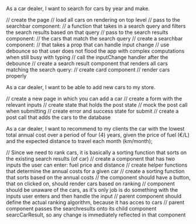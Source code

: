 As a car dealer, I want to search for cars by year and make.

// create the page
// load all cars on rendering on top level
// pass to the searchbar component:
// a function that takes in a search query and filters the search results based on that query
// pass to the search results component:
// the cars that match the search query
// create a searchbar component:
// that takes a prop that can handle input change
// use debounce so that user does not flood the app with complex computations when still busy with typing
// call the inputChange handler after the debounce
// create a search result component that renders all cars matching the search query:
// create card component
// render cars properly

As a car dealer, I want to be able to add new cars to my store.

// create a new page in which you can add a car
// create a form with the relevant inputs
// create state that holds the post state
// mock the post call when submitting
// create error and success state for submit
// create a post call that adds the cars to the database

As a car dealer, I want to recommend to my clients the car with the lowest total annual cost over a period of four (4) years, given the price of fuel (€/L) and the expected distance to travel each month (km/month);

// Since we need to rank cars, it is basically a sorting function that sorts on the existing search results (of car)
// create a component that has two inputs the user can enter: fuel price and distance
// create helper functions that determine the annual costs for a given car
// create a sorting function that sorts based on the annual costs
// the component should have a button, that on clicked on, should render cars based on ranking
// component should be unaware of the cars, as it's only job is do something with the inputs user enters and then handle the input
// parent component should define the actual ranking algorithm, because it has acces to cars
// parent component passes the searchresults onto its child component searcCarResult, so any change is immediately reflected in that component
